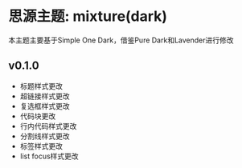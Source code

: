 # 思源主题: mixture(dark)
本主题主要基于Simple One Dark，借鉴Pure Dark和Lavender进行修改

## v0.1.0
- 标题样式更改
- 超链接样式更改
- 复选框样式更改
- 代码块更改
- 行内代码样式更改
- 分割线样式更改
- 标签样式更改
- list focus样式更改